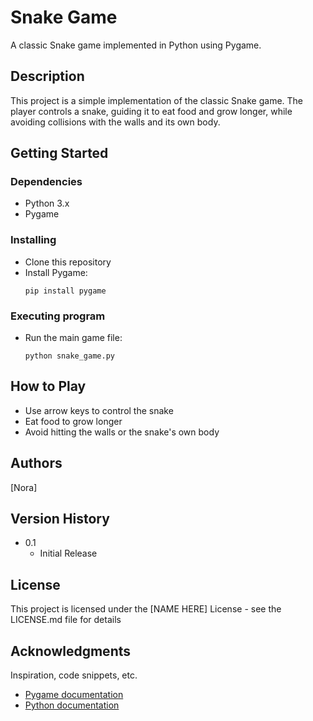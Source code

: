 # Snake Game

A classic Snake game implemented in Python using Pygame.

## Description

This project is a simple implementation of the classic Snake game. The player controls a snake, guiding it to eat food and grow longer, while avoiding collisions with the walls and its own body.

## Getting Started

### Dependencies

* Python 3.x
* Pygame

### Installing

* Clone this repository
* Install Pygame:
  ```
  pip install pygame
  ```

### Executing program

* Run the main game file:
  ```
  python snake_game.py
  ```

## How to Play

* Use arrow keys to control the snake
* Eat food to grow longer
* Avoid hitting the walls or the snake's own body

## Authors

[Nora]

## Version History

* 0.1
    * Initial Release

## License

This project is licensed under the [NAME HERE] License - see the LICENSE.md file for details

## Acknowledgments

Inspiration, code snippets, etc.
* [Pygame documentation](https://www.pygame.org/docs/)
* [Python documentation](https://docs.python.org/3/)
